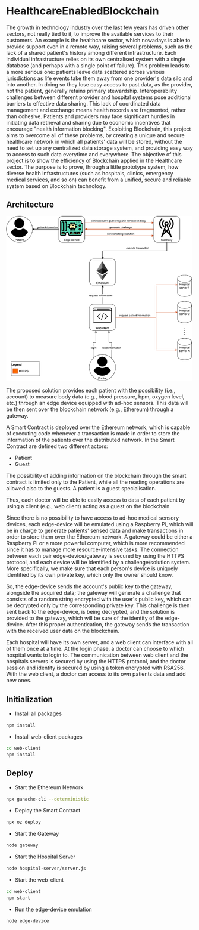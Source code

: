 # HealthcareEnabledBlockchain

The growth in technology industry over the last few years has driven other sectors, not really tied to it, to improve the available services to their customers. An example is the healthcare sector, which nowadays is able to provide support even in a remote way, raising several problems, such as the lack of a shared patient's history among different infrastructure. Each individual infrastructure relies on its own centralised system with a single database (and perhaps with a single point of failure). This problem leads to a more serious one: patients leave data scattered across various jurisdictions as life events take them away from one provider's data silo and into another. In doing so they lose easy access to past data, as the provider, not the patient, generally retains primary stewardship. Interoperability challenges between different provider and hospital systems pose additional barriers to effective data sharing. This lack of coordinated data management and exchange means health records are fragmented, rather than cohesive. Patients and providers may face significant hurdles in initiating data retrieval and sharing due to economic incentives that encourage "health information blocking".
Exploiting Blockchain, this project aims to overcome all of these problems, by creating a unique and secure healthcare network in which all patients' data will be stored, without the need to set up any centralized data storage system, and providing easy way to access to such data everytime and everywhere. The objective of this project is to show the efficiency of Blockchain applied in the Healthcare sector. The purpose is to prove, through a little prototype system, how diverse health infrastructures (such as hospitals, clinics, emergency medical services, and so on) can benefit from a unified, secure and reliable system based on Blockchain technology.

## Architecture

<img src="Architecture.png" alt="Architecture" width="500px" />

The proposed solution provides each patient with the possibility (i.e., account) to measure body data (e.g., blood pressure, bpm, oxygen level, etc.) through an edge device equipped with ad-hoc sensors. This data will be then sent over the blockchain network (e.g., Ethereum) through a gateway.

A Smart Contract is deployed over the Ethereum network, which is capable of executing code whenever a transaction is made in order to store the information of the patients over the distributed network.
In the Smart Contract are defined two different actors:

- Patient
- Guest

The possibility of adding information on the blockchain through the smart contract is limited only to the Patient, while all the reading operations are allowed also to the guests. A patient is a guest specialisation.

Thus, each doctor will be able to easily access to data of each patient by using a client (e.g., web client) acting as a guest on the blockchain.

Since there is no possibility to have access to ad-hoc medical sensory devices, each edge-device will be emulated using a Raspberry Pi, which will be in charge to generate patients' sensed data and make transactions in order to store them over the Ethereum network. A gateway could be either a Raspberry Pi or a more powerful computer, which is more recommended since it has to manage more resource-intensive tasks. The connection between each pair edge-device/gateway is secured by using the HTTPS protocol, and each device will be identified by a challenge/solution system. More specifically, we make sure that each person's device is uniquely identified by its own private key, which only the owner should know. 

So, the edge-device sends the account's public key to the gateway, alongside the acquired data; the gateway will generate a challenge that consists of a random string encrypted with the user's public key, which can be decrypted only by the corresponding private key. This challenge is then sent back to the edge-device, is being decrypted, and the solution is provided to the gateway, which will be sure of the identity of the edge-device.
After this proper authentication, the gateway sends the transaction with the received user data on the blockchain.

Each hospital will have its own server, and a web client can interface with all of them once at a time. At the login phase, a doctor can choose to which hospital wants to login to. The communication between web client and the hospitals servers is secured by using the HTTPS protocol, and the doctor session and identity is secured by using a token encrypted with RSA256. With the web client, a doctor can access to its own patients data and add new ones.


## Initialization

- Install all packages
```bash
npm install
```

- Install web-client packages
```bash
cd web-client
npm install
```

## Deploy

- Start the Ethereum Network
```bash
npx ganache-cli --deterministic
```

- Deploy the Smart Contract
```bash
npx oz deploy
```

- Start the Gateway
```bash
node gateway
```

- Start the Hospital Server
```bash
node hospital-server/server.js
```

- Start the web-client
```bash
cd web-client
npm start
```

- Run the edge-device emulation
```bash
node edge-device
```

